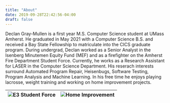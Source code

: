 ```yaml
---
title: "About"
date: 2019-09-28T22:42:56-04:00
draft: false
---
```


Declan Gray-Mullen is a first year M.S. Computer Science student at UMass Amherst. He graduated in May 2021 with a Computer Science B.S. and received a Bay State Fellowship to matriculate into the CICS graduate program. During undergrad, Declan worked as a Senior Analyst in the Isenberg Minutemen Equity Fund (MEF) and as a firefighter on the Amherst Fire Department Student Force. Currently, he works as a Research Assistant for LASER in the Computer Science Department. His reserach interests surround Automated Program Repair, Heisenbugs, Software Testing, Program Analysis and Machine Learning. In his free time he enjoys playing lacrosse, weight training and working on home improvement projects.



![E3 Student Force](/images/E3picture.jpg) | ![Home Improvement](/images/homeimprovement.jpg)
------------ | -------------